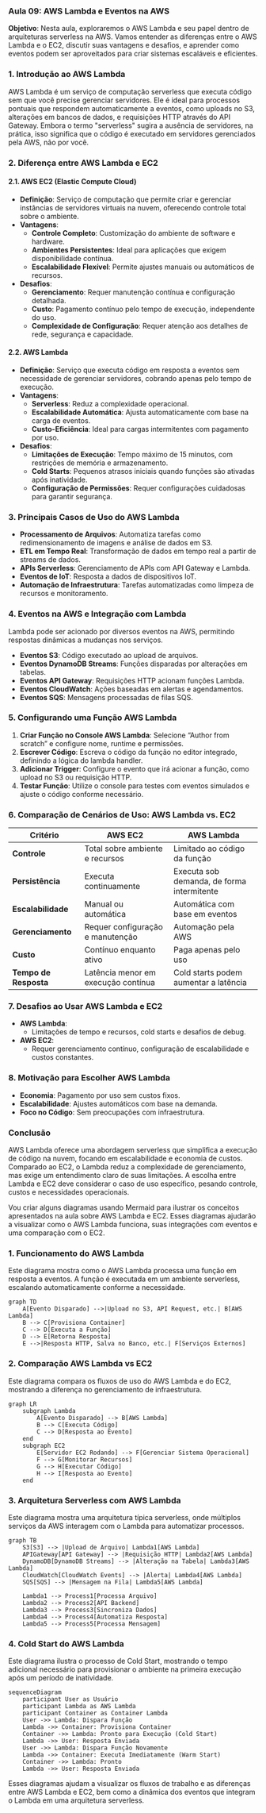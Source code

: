### Aula 09: AWS Lambda e Eventos na AWS

**Objetivo**: Nesta aula, exploraremos o AWS Lambda e seu papel dentro de arquiteturas serverless na AWS. Vamos entender as diferenças entre o AWS Lambda e o EC2, discutir suas vantagens e desafios, e aprender como eventos podem ser aproveitados para criar sistemas escaláveis e eficientes.

### **1. Introdução ao AWS Lambda**

AWS Lambda é um serviço de computação serverless que executa código sem que você precise gerenciar servidores. Ele é ideal para processos pontuais que respondem automaticamente a eventos, como uploads no S3, alterações em bancos de dados, e requisições HTTP através do API Gateway. Embora o termo "serverless" sugira a ausência de servidores, na prática, isso significa que o código é executado em servidores gerenciados pela AWS, não por você.

### **2. Diferença entre AWS Lambda e EC2**

#### **2.1. AWS EC2 (Elastic Compute Cloud)**
- **Definição**: Serviço de computação que permite criar e gerenciar instâncias de servidores virtuais na nuvem, oferecendo controle total sobre o ambiente.
- **Vantagens**:
  - **Controle Completo**: Customização do ambiente de software e hardware.
  - **Ambientes Persistentes**: Ideal para aplicações que exigem disponibilidade contínua.
  - **Escalabilidade Flexível**: Permite ajustes manuais ou automáticos de recursos.
- **Desafios**:
  - **Gerenciamento**: Requer manutenção contínua e configuração detalhada.
  - **Custo**: Pagamento contínuo pelo tempo de execução, independente do uso.
  - **Complexidade de Configuração**: Requer atenção aos detalhes de rede, segurança e capacidade.

#### **2.2. AWS Lambda**
- **Definição**: Serviço que executa código em resposta a eventos sem necessidade de gerenciar servidores, cobrando apenas pelo tempo de execução.
- **Vantagens**:
  - **Serverless**: Reduz a complexidade operacional.
  - **Escalabilidade Automática**: Ajusta automaticamente com base na carga de eventos.
  - **Custo-Eficiência**: Ideal para cargas intermitentes com pagamento por uso.
- **Desafios**:
  - **Limitações de Execução**: Tempo máximo de 15 minutos, com restrições de memória e armazenamento.
  - **Cold Starts**: Pequenos atrasos iniciais quando funções são ativadas após inatividade.
  - **Configuração de Permissões**: Requer configurações cuidadosas para garantir segurança.

### **3. Principais Casos de Uso do AWS Lambda**
- **Processamento de Arquivos**: Automatiza tarefas como redimensionamento de imagens e análise de dados em S3.
- **ETL em Tempo Real**: Transformação de dados em tempo real a partir de streams de dados.
- **APIs Serverless**: Gerenciamento de APIs com API Gateway e Lambda.
- **Eventos de IoT**: Resposta a dados de dispositivos IoT.
- **Automação de Infraestrutura**: Tarefas automatizadas como limpeza de recursos e monitoramento.

### **4. Eventos na AWS e Integração com Lambda**
Lambda pode ser acionado por diversos eventos na AWS, permitindo respostas dinâmicas a mudanças nos serviços.
- **Eventos S3**: Código executado ao upload de arquivos.
- **Eventos DynamoDB Streams**: Funções disparadas por alterações em tabelas.
- **Eventos API Gateway**: Requisições HTTP acionam funções Lambda.
- **Eventos CloudWatch**: Ações baseadas em alertas e agendamentos.
- **Eventos SQS**: Mensagens processadas de filas SQS.

### **5. Configurando uma Função AWS Lambda**
1. **Criar Função no Console AWS Lambda**: Selecione “Author from scratch” e configure nome, runtime e permissões.
2. **Escrever Código**: Escreva o código da função no editor integrado, definindo a lógica do lambda handler.
3. **Adicionar Trigger**: Configure o evento que irá acionar a função, como upload no S3 ou requisição HTTP.
4. **Testar Função**: Utilize o console para testes com eventos simulados e ajuste o código conforme necessário.

### **6. Comparação de Cenários de Uso: AWS Lambda vs. EC2**

| **Critério**           | **AWS EC2**                                  | **AWS Lambda**                              |
|------------------------|----------------------------------------------|---------------------------------------------|
| **Controle**           | Total sobre ambiente e recursos             | Limitado ao código da função                |
| **Persistência**       | Executa continuamente                       | Executa sob demanda, de forma intermitente  |
| **Escalabilidade**     | Manual ou automática                         | Automática com base em eventos              |
| **Gerenciamento**      | Requer configuração e manutenção            | Automação pela AWS                          |
| **Custo**              | Contínuo enquanto ativo                     | Paga apenas pelo uso                        |
| **Tempo de Resposta**  | Latência menor em execução contínua         | Cold starts podem aumentar a latência       |

### **7. Desafios ao Usar AWS Lambda e EC2**
- **AWS Lambda**: 
  - Limitações de tempo e recursos, cold starts e desafios de debug.
- **AWS EC2**: 
  - Requer gerenciamento contínuo, configuração de escalabilidade e custos constantes.

### **8. Motivação para Escolher AWS Lambda**
- **Economia**: Pagamento por uso sem custos fixos.
- **Escalabilidade**: Ajustes automáticos com base na demanda.
- **Foco no Código**: Sem preocupações com infraestrutura.

### **Conclusão**
AWS Lambda oferece uma abordagem serverless que simplifica a execução de código na nuvem, focando em escalabilidade e economia de custos. Comparado ao EC2, o Lambda reduz a complexidade de gerenciamento, mas exige um entendimento claro de suas limitações. A escolha entre Lambda e EC2 deve considerar o caso de uso específico, pesando controle, custos e necessidades operacionais.

Vou criar alguns diagramas usando Mermaid para ilustrar os conceitos apresentados na aula sobre AWS Lambda e EC2. Esses diagramas ajudarão a visualizar como o AWS Lambda funciona, suas integrações com eventos e uma comparação com o EC2.

### 1. **Funcionamento do AWS Lambda**

Este diagrama mostra como o AWS Lambda processa uma função em resposta a eventos. A função é executada em um ambiente serverless, escalando automaticamente conforme a necessidade.

```mermaid
graph TD
    A[Evento Disparado] -->|Upload no S3, API Request, etc.| B[AWS Lambda]
    B --> C[Provisiona Container]
    C --> D[Executa a Função]
    D --> E[Retorna Resposta]
    E -->|Resposta HTTP, Salva no Banco, etc.| F[Serviços Externos]
```

### 2. **Comparação AWS Lambda vs EC2**

Este diagrama compara os fluxos de uso do AWS Lambda e do EC2, mostrando a diferença no gerenciamento de infraestrutura.

```mermaid
graph LR
    subgraph Lambda
        A[Evento Disparado] --> B[AWS Lambda]
        B --> C[Executa Código]
        C --> D[Resposta ao Evento]
    end
    subgraph EC2
        E[Servidor EC2 Rodando] --> F[Gerenciar Sistema Operacional]
        F --> G[Monitorar Recursos]
        G --> H[Executar Código]
        H --> I[Resposta ao Evento]
    end
```

### 3. **Arquitetura Serverless com AWS Lambda**

Este diagrama mostra uma arquitetura típica serverless, onde múltiplos serviços da AWS interagem com o Lambda para automatizar processos.

```mermaid
graph TB
    S3[S3] --> |Upload de Arquivo| Lambda1[AWS Lambda]
    APIGateway[API Gateway] --> |Requisição HTTP| Lambda2[AWS Lambda]
    DynamoDB[DynamoDB Streams] --> |Alteração na Tabela| Lambda3[AWS Lambda]
    CloudWatch[CloudWatch Events] --> |Alerta| Lambda4[AWS Lambda]
    SQS[SQS] --> |Mensagem na Fila| Lambda5[AWS Lambda]

    Lambda1 --> Process1[Processa Arquivo]
    Lambda2 --> Process2[API Backend]
    Lambda3 --> Process3[Sincroniza Dados]
    Lambda4 --> Process4[Automatiza Resposta]
    Lambda5 --> Process5[Processa Mensagem]
```

### 4. **Cold Start do AWS Lambda**

Este diagrama ilustra o processo de Cold Start, mostrando o tempo adicional necessário para provisionar o ambiente na primeira execução após um período de inatividade.

```mermaid
sequenceDiagram
    participant User as Usuário
    participant Lambda as AWS Lambda
    participant Container as Container Lambda
    User ->> Lambda: Dispara Função
    Lambda ->> Container: Provisiona Container
    Container ->> Lambda: Pronto para Execução (Cold Start)
    Lambda ->> User: Resposta Enviada
    User ->> Lambda: Dispara Função Novamente
    Lambda ->> Container: Executa Imediatamente (Warm Start)
    Container ->> Lambda: Pronto
    Lambda ->> User: Resposta Enviada
```

Esses diagramas ajudam a visualizar os fluxos de trabalho e as diferenças entre AWS Lambda e EC2, bem como a dinâmica dos eventos que integram o Lambda em uma arquitetura serverless.